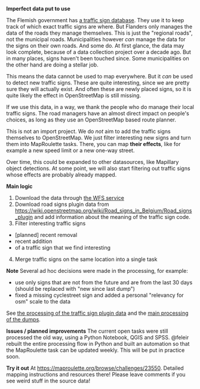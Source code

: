 **Imperfect data put to use**

The Flemish government has [a traffic sign database](https://www.verkeersborden.vlaanderen/). They use it to keep track of which exact traffic signs are where. But Flanders only manages the data of the roads they manage themselves. This is just the "regional roads", not the municipal roads. Municipalities however *can* manage the data for the signs on their own roads. And some do. At first glance, the data may look complete, because of a data collection project over a decade ago. But in many places, signs haven't been touched since. Some municipalities on the other hand are doing a stellar job. 

This means the data cannot be used to map everywhere. But it *can* be used to detect new traffic signs. These are quite interesting, since we are pretty sure they will actually exist. And often these are newly placed signs, so it is quite likely the effect in OpenStreetMap is still missing. 

If we use this data, in a way, we thank the people who do manage their local traffic signs. The road managers have an almost direct impact on people's choices, as long as they use an OpenStreetMap based route planner.

This is not an import project. We do *not* aim to add the traffic signs themselves to OpenStreetMap. We just filter interesting new signs and turn them into MapRoulette tasks. There, you can map **their effects**, like for example a new speed limit or a new one-way street. 

Over time, this could be expanded to other datasources, like Mapillary object detections. At some point, we will also start filtering out traffic signs whose effects are probably already mapped. 




**Main logic**

1. Download the data through [the WFS service](https://www.vlaanderen.be/datavindplaats/catalogus/verkeersbordenvlaanderenborden#downloadservices)
2. Download road signs plugin data from https://wiki.openstreetmap.org/wiki/Road_signs_in_Belgium/Road_signs_plugin and add information about the meaning of the traffic sign code.
3. Filter interesting traffic signs
- [planned] recent removal
- recent addition
- of a traffic sign that we find interesting
4. Merge traffic signs on the same location into a single task


**Note**
Several ad hoc decisions were made in the processing, for example:
- use only signs that are not from the future and are from the last 30 days (should be replaced with "new since last dump")
- fixed a missing cyclestreet sign and added a personal "relevancy for osm" scale to the data

See [the processing of the traffic sign plugin data](https://github.com/osmbe/play/blob/master/traffic_signs_project/select%20interesting%20codes.sps) and the [main processing of the dumps](https://github.com/osmbe/play/blob/master/traffic_signs_project/main%20processing.sps).


**Issues / planned improvements**
The current open tasks were still processed the old way, using a Python Notebook, QGIS and SPSS.
@feleir rebuilt the entire processing flow in Python and built an automation so that the MapRoulette task can be updated weekly. This will be put in practice soon.

**Try it out**
At https://maproulette.org/browse/challenges/23550. Detailed mapping instructions and resources there!
Please leave comments if you see weird stuff in the source data!

